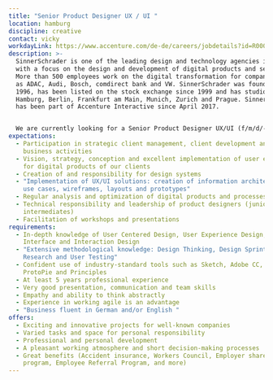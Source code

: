 ```yaml
---
title: "Senior Product Designer UX / UI "
location: hamburg
discipline: creative
contact: vicky
workdayLink: https://www.accenture.com/de-de/careers/jobdetails?id=R00055847_de&title=Senior+Product+Designer+UX%2fUI+(f%2fm%2fd%2f-)+%7c+SinnerSchrader
description: >-
  SinnerSchrader is one of the leading design and technology agencies in Europe
  with a focus on the design and development of digital products and services.
  More than 500 employees work on the digital transformation for companies such
  as ADAC, Audi, Bosch, comdirect bank and VW. SinnerSchrader was founded in
  1996, has been listed on the stock exchange since 1999 and has studios in
  Hamburg, Berlin, Frankfurt am Main, Munich, Zurich and Prague. SinnerSchrader
  has been part of Accenture Interactive since April 2017.


  We are currently looking for a Senior Product Designer UX/UI (f/m/d/-) at our Hamburg office.
expectations:
  - Participation in strategic client management, client development and new
    business activities
  - Vision, strategy, conception and excellent implementation of user experience
    for digital products of our clients
  - Creation of and responsibility for design systems
  - "Implementation of UX/UI solutions: creation of information architecture,
    use cases, wireframes, layouts and prototypes"
  - Regular analysis and optimization of digital products and processes
  - Technical responsibility and leadership of product designers (juniors and
    intermediates)
  - Facilitation of workshops and presentations
requirements:
  - In-depth knowledge of User Centered Design, User Experience Design,
    Interface and Interaction Design
  - "Extensive methodological knowledge: Design Thinking, Design Sprints, User
    Research and User Testing"
  - Confident use of industry-standard tools such as Sketch, Adobe CC, Invision,
    ProtoPie and Principles
  - At least 5 years professional experience
  - Very good presentation, communication and team skills
  - Empathy and ability to think abstractly
  - Experience in working agile is an advantage
  - "Business fluent in German and/or English "
offers:
  - Exciting and innovative projects for well-known companies
  - Varied tasks and space for personal responsibility
  - Professional and personal development
  - A pleasant working atmosphere and short decision-making processes
  - Great benefits (Accident insurance, Workers Council, Employer share purchase
    program, Employee Referral Program, and more)
---
```

